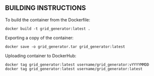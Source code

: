 ## BUILDING INSTRUCTIONS

To build the container from the Dockerfile:
```
docker build -t grid_generator:latest .
```

Exporting a copy of the container:
```
docker save -o grid_generator.tar grid_generator:latest
```

Uploading container to DockerHub:
```
docker tag grid_generator:latest username/grid_generator:vYYYYMMDD
docker tag grid_generator:latest username/grid_generator:latest
```
